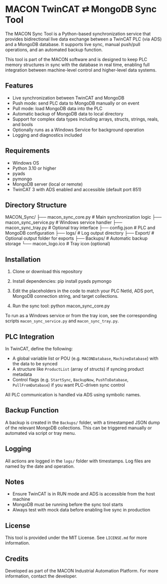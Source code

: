 # MACON TwinCAT ⇄ MongoDB Sync Tool

The MACON Sync Tool is a Python-based synchronization service that provides bidirectional live data exchange between a TwinCAT PLC (via ADS) and a MongoDB database. It supports live sync, manual push/pull operations, and an automated backup function.

This tool is part of the MACON software and is designed to keep PLC memory structures in sync with the database in real time, enabling full integration between machine-level control and higher-level data systems.

## Features

- Live synchronization between TwinCAT and MongoDB
- Push mode: send PLC data to MongoDB manually or on event
- Pull mode: load MongoDB data into the PLC
- Automatic backup of MongoDB data to local directory
- Support for complex data types including arrays, structs, strings, reals, and bools
- Optionally runs as a Windows Service for background operation
- Logging and diagnostics included

## Requirements

- Windows OS
- Python 3.10 or higher
- pyads
- pymongo
- MongoDB server (local or remote)
- TwinCAT 3 with ADS enabled and accessible (default port 851)

## Directory Structure

MACON_Sync/
├── macon_sync_core.py # Main synchronization logic
├── macon_sync_service.py # Windows service handler
├── macon_sync_tray.py # Optional tray interface
├── config.json # PLC and MongoDB configuration
├── logs/ # Log output directory
├── Export/ # Optional output folder for exports
├── Backups/ # Automatic backup storage
└── macon_logo.ico # Tray icon (optional)

## Installation

1. Clone or download this repository
2. Install dependencies:
pip install pyads pymongo

3. Edit the placeholders in the code to match your PLC NetId, ADS port, MongoDB connection string, and target collections.
4. Run the sync tool:
python macon_sync_core.py


To run as a Windows service or from the tray icon, see the corresponding scripts `macon_sync_service.py` and `macon_sync_tray.py`.

## PLC Integration

In TwinCAT, define the following:
- A global variable list or POU (e.g. `MACONDatabase`, `MachineDatabase`) with the data to be synced
- A structure like `ProductList` (array of structs) if syncing product metadata
- Control flags (e.g. `StartSync`, `BackupNow`, `PushToDatabase`, `PullFromDatabase`) if you want PLC-driven sync control

All PLC communication is handled via ADS using symbolic names.

## Backup Function

A backup is created in the `Backups/` folder, with a timestamped JSON dump of the relevant MongoDB collections. This can be triggered manually or automated via script or tray menu.

## Logging

All actions are logged in the `logs/` folder with timestamps. Log files are named by the date and operation.

## Notes

- Ensure TwinCAT is in RUN mode and ADS is accessible from the host machine
- MongoDB must be running before the sync tool starts
- Always test with mock data before enabling live sync in production

## License

This tool is provided under the MIT License. See `LICENSE.md` for more information.

## Credits

Developed as part of the MACON Industrial Automation Platform. For more information, contact the developer.

